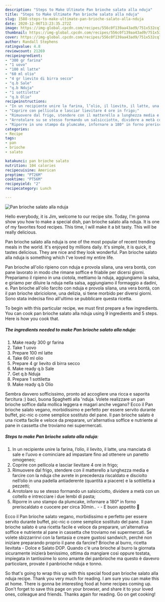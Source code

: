 ```yaml
---
description: "Steps to Make Ultimate Pan brioche salato alla nduja"
title: "Steps to Make Ultimate Pan brioche salato alla nduja"
slug: 1588-steps-to-make-ultimate-pan-brioche-salato-alla-nduja
date: 2020-12-06T13:23:35.272Z
image: https://img-global.cpcdn.com/recipes/556c0f139aa43ad9/751x532cq70/pan-brioche-salato-alla-nduja-recipe-main-photo.jpg
thumbnail: https://img-global.cpcdn.com/recipes/556c0f139aa43ad9/751x532cq70/pan-brioche-salato-alla-nduja-recipe-main-photo.jpg
cover: https://img-global.cpcdn.com/recipes/556c0f139aa43ad9/751x532cq70/pan-brioche-salato-alla-nduja-recipe-main-photo.jpg
author: Randall Stephens
ratingvalue: 4.8
reviewcount: 21269
recipeingredient:
- "300 gr farina"
- "1 uovo"
- "100 ml latte"
- "60 ml olio"
- "4 gr lievito di birra secco"
- "q.b Sale"
- "q.b Nduja"
- "1 sottiletta"
- "q.b Olio"
recipeinstructions:
- "In un recipiente unire la farina, l’olio, il lievito, il latte, una manciata di sale e l’uovo e cominciare ad impastare fino ad ottenere un panetto omogeneo;"
- "Coprire con pellicola e lasciar lievitare 4 ore in frigo;"
- "Rimuovere dal frigo, stendere con il matterello a lunghezza media e farcire con la nduja che avrete in precedenza riscaldato e disciolto nell’olio in una padella antiaderente (quantità a piacere) e la sottiletta a pezzetti;"
- "Arrotolare su se stesso formando un salsicciotto, dividere a metà con un coltello e intrecciare i due lembi di pasta;"
- "Riporre in uno stampo da plumcake, infornare a 180° in forno preriscaldato e cuocere per circa 30min..  E buon appetito 🧡"
categories:
- Recipe
tags:
- pan
- brioche
- salato

katakunci: pan brioche salato 
nutrition: 104 calories
recipecuisine: American
preptime: "PT26M"
cooktime: "PT56M"
recipeyield: "2"
recipecategory: Lunch

---
```



![Pan brioche salato alla nduja](https://img-global.cpcdn.com/recipes/556c0f139aa43ad9/751x532cq70/pan-brioche-salato-alla-nduja-recipe-main-photo.jpg)

Hello everybody, it is Jim, welcome to our recipe site. Today, I'm gonna show you how to make a special dish, pan brioche salato alla nduja. It is one of my favorites food recipes. This time, I will make it a bit tasty. This will be really delicious.

Pan brioche salato alla nduja is one of the most popular of recent trending meals in the world. It's enjoyed by millions daily. It's simple, it is quick, it tastes delicious. They are nice and they look wonderful. Pan brioche salato alla nduja is something which I've loved my entire life.

Pan brioche all&#39;olio ripieno con nduja e provola silana, una vera bontà, con pane lavorato in modo che rimane soffice e friabile per dicersi giorni. Prepariamo il ripieno in una ciotola, mettiamo la nduja, aggiungiamo la salsa, e giriamo per diluire la nduja nella salsa, aggiungiamo il formaggio a dadini, e. Pan brioche all&#39;olio farcito con nduja e provola silana, una vera bontà, con il pan brioche sbriciolone, una delizia, si tiene morbido per diversi giorni. Sono stata indecisa fino all&#39;ultimo se pubblicare questa ricetta.


To begin with this particular recipe, we must first prepare a few ingredients. You can cook pan brioche salato alla nduja using 9 ingredients and 5 steps. Here is how you cook that.

<!--inarticleads1-->

##### The ingredients needed to make Pan brioche salato alla nduja:

1. Make ready 300 gr farina
1. Take 1 uovo
1. Prepare 100 ml latte
1. Take 60 ml olio
1. Prepare 4 gr lievito di birra secco
1. Make ready q.b Sale
1. Get q.b Nduja
1. Prepare 1 sottiletta
1. Make ready q.b Olio


Sembra davvero sofficissimo, pronto ad accogliere una ricca e saporita farcitura :) baci, buona Spaghetti alla &#39;nduja. Volete realizzare un pan brioche soffice dalla mollica leggera e magari anche vegano? Ecco il Pan brioche salato vegano, morbidissimo e perfetto per essere servito durante buffet, pic-nic o come semplice sostituto del pane. Il pan brioche salato è una ricetta facile e veloce da preparare, un&#39;alternativa soffice e nutriente al pane in cassetta che troviamo nei supermercati. 

<!--inarticleads2-->

##### Steps to make Pan brioche salato alla nduja:

1. In un recipiente unire la farina, l’olio, il lievito, il latte, una manciata di sale e l’uovo e cominciare ad impastare fino ad ottenere un panetto omogeneo;
1. Coprire con pellicola e lasciar lievitare 4 ore in frigo;
1. Rimuovere dal frigo, stendere con il matterello a lunghezza media e farcire con la nduja che avrete in precedenza riscaldato e disciolto nell’olio in una padella antiaderente (quantità a piacere) e la sottiletta a pezzetti;
1. Arrotolare su se stesso formando un salsicciotto, dividere a metà con un coltello e intrecciare i due lembi di pasta;
1. Riporre in uno stampo da plumcake, infornare a 180° in forno preriscaldato e cuocere per circa 30min.. -  - E buon appetito 🧡


Ecco il Pan brioche salato vegano, morbidissimo e perfetto per essere servito durante buffet, pic-nic o come semplice sostituto del pane. Il pan brioche salato è una ricetta facile e veloce da preparare, un&#39;alternativa soffice e nutriente al pane in cassetta che troviamo nei supermercati. Se volete sbizzarrirvi con la fantasia e creare gustosi sandwich, perché non iniziare preparando proprio il pane da farcire? Brioche al burro, ricetta lievitata - Dolce e Salato DOP. Quando c&#39;è una brioche al burro la giornata sicuramente inizierà benissimo, ottima da mangiare così oppure tostata, impiegata in tantissime Io sono amante dei panbrioche ma questo è davevro particolare, provate il panbrioche nduja e tonno. 

So that's going to wrap this up with this special food pan brioche salato alla nduja recipe. Thank you very much for reading. I am sure you can make this at home. There is gonna be interesting food at home recipes coming up. Don't forget to save this page on your browser, and share it to your loved ones, colleague and friends. Thanks again for reading. Go on get cooking!
